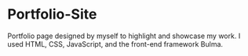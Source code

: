 # Portfolio-Site


Portfolio page designed by myself to highlight and showcase my work. I used HTML, CSS, JavaScript, and the front-end framework Bulma.
